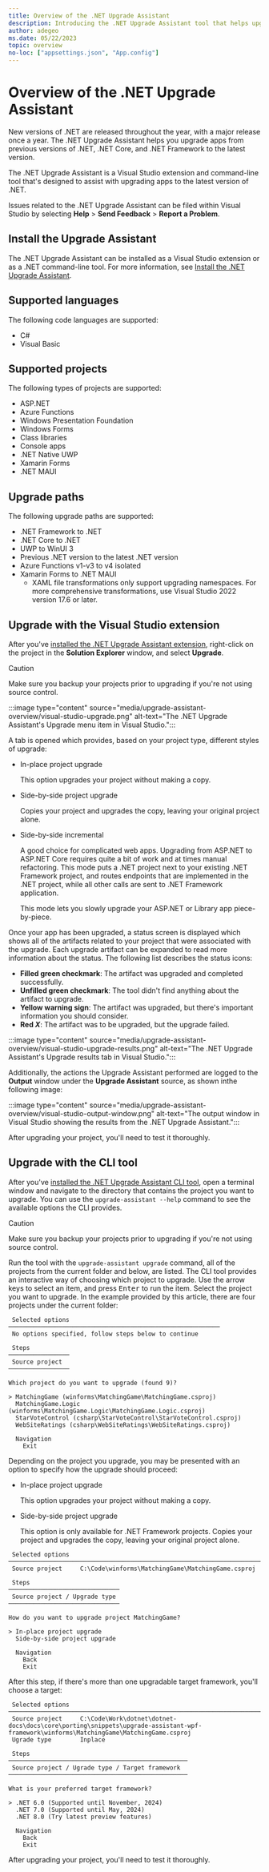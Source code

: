 ```yaml
---
title: Overview of the .NET Upgrade Assistant
description: Introducing the .NET Upgrade Assistant tool that helps upgrade .NET, .NET Core, or .NET Framework apps to the latest version of .NET.
author: adegeo
ms.date: 05/22/2023
topic: overview
no-loc: ["appsettings.json", "App.config"]
---
```

# Overview of the .NET Upgrade Assistant

New versions of .NET are released throughout the year, with a major release once a year. The .NET Upgrade Assistant helps you upgrade apps from previous versions of .NET, .NET Core, and .NET Framework to the latest version.

The .NET Upgrade Assistant is a Visual Studio extension and command-line tool that's designed to assist with upgrading apps to the latest version of .NET.

Issues related to the .NET Upgrade Assistant can be filed within Visual Studio by selecting **Help** > **Send Feedback** > **Report a Problem**.

## Install the Upgrade Assistant

The .NET Upgrade Assistant can be installed as a Visual Studio extension or as a .NET command-line tool. For more information, see [Install the .NET Upgrade Assistant](upgrade-assistant-install.md).

## Supported languages

The following code languages are supported:

- C#
- Visual Basic

## Supported projects

The following types of projects are supported:

- ASP.NET
- Azure Functions
- Windows Presentation Foundation
- Windows Forms
- Class libraries
- Console apps
- .NET Native UWP
- Xamarin Forms
- .NET MAUI

## Upgrade paths

The following upgrade paths are supported:

- .NET Framework to .NET
- .NET Core to .NET
- UWP to WinUI 3
- Previous .NET version to the latest .NET version
- Azure Functions v1-v3 to v4 isolated
- Xamarin Forms to .NET MAUI
  - XAML file transformations only support upgrading namespaces. For more comprehensive transformations, use Visual Studio 2022 version 17.6 or later.

## Upgrade with the Visual Studio extension

After you've [installed the .NET Upgrade Assistant extension](upgrade-assistant-install.md#install-the-visual-studio-extension), right-click on the project in the **Solution Explorer** window, and select **Upgrade**.

> [!CAUTION]
> Make sure you backup your projects prior to upgrading if you're not using source control.

:::image type="content" source="media/upgrade-assistant-overview/visual-studio-upgrade.png" alt-text="The .NET Upgrade Assistant's Upgrade menu item in Visual Studio.":::

A tab is opened which provides, based on your project type, different styles of upgrade:

- In-place project upgrade

  This option upgrades your project without making a copy.

- Side-by-side project upgrade

  Copies your project and upgrades the copy, leaving your original project alone.

- Side-by-side incremental

  A good choice for complicated web apps. Upgrading from ASP.NET to ASP.NET Core requires quite a bit of work and at times manual refactoring. This mode puts a .NET project next to your existing .NET Framework project, and routes endpoints that are implemented in the .NET project, while all other calls are sent to .NET Framework application.

  This mode lets you slowly upgrade your ASP.NET or Library app piece-by-piece.

Once your app has been upgraded, a status screen is displayed which shows all of the artifacts related to your project that were associated with the upgrade. Each upgrade artifact can be expanded to read more information about the status. The following list describes the status icons:

- **Filled green checkmark**: The artifact was upgraded and completed successfully.
- **Unfilled green checkmark**: The tool didn't find anything about the artifact to upgrade.
- **Yellow warning sign**: The artifact was upgraded, but there's important information you should consider.
- **Red _X_**: The artifact was to be upgraded, but the upgrade failed.

:::image type="content" source="media/upgrade-assistant-overview/visual-studio-upgrade-results.png" alt-text="The .NET Upgrade Assistant's Upgrade results tab in Visual Studio.":::

Additionally, the actions the Upgrade Assistant performed are logged to the **Output** window under the **Upgrade Assistant** source, as shown inthe following image:

:::image type="content" source="media/upgrade-assistant-overview/visual-studio-output-window.png" alt-text="The output window in Visual Studio showing the results from the .NET Upgrade Assistant.":::

After upgrading your project, you'll need to test it thoroughly.

## Upgrade with the CLI tool

After you've [installed the .NET Upgrade Assistant CLI tool](upgrade-assistant-install.md#install-the-net-global-tool), open a terminal window and navigate to the directory that contains the project you want to upgrade. You can use the `upgrade-assistant --help` command to see the available options the CLI provides.

> [!CAUTION]
> Make sure you backup your projects prior to upgrading if you're not using source control.

Run the tool with the `upgrade-assistant upgrade` command, all of the projects from the current folder and below, are listed. The CLI tool provides an interactive way of choosing which project to upgrade. Use the arrow keys to select an item, and press <kbd>Enter</kbd> to run the item. Select the project you want to upgrade. In the example provided by this article, there are four projects under the current folder:

```
 Selected options
───────────────────────────────────────────────────────────
 No options specified, follow steps below to continue

 Steps
─────────────────
 Source project
─────────────────

Which project do you want to upgrade (found 9)?

> MatchingGame (winforms\MatchingGame\MatchingGame.csproj)
  MatchingGame.Logic (winforms\MatchingGame.Logic\MatchingGame.Logic.csproj)
  StarVoteControl (csharp\StarVoteControl\StarVoteControl.csproj)
  WebSiteRatings (csharp\WebSiteRatings\WebSiteRatings.csproj)

  Navigation
    Exit
```

Depending on the project you upgrade, you may be presented with an option to specify how the upgrade should proceed:

- In-place project upgrade

  This option upgrades your project without making a copy.

- Side-by-side project upgrade

  This option is only available for .NET Framework projects. Copies your project and upgrades the copy, leaving your original project alone.

```
 Selected options
──────────────────────────────────────────────────────────────────────────────────────────────────────────────────────────────────────────────────────────
 Source project     C:\Code\winforms\MatchingGame\MatchingGame.csproj

 Steps
───────────────────────────────
 Source project / Upgrade type
───────────────────────────────

How do you want to upgrade project MatchingGame?

> In-place project upgrade
  Side-by-side project upgrade

  Navigation
    Back
    Exit
```

After this step, if there's more than one upgradable target framework, you'll choose a target:

```
 Selected options
──────────────────────────────────────────────────────────────────────────────────────────────────────────────────────────────────────────────────────────
 Source project     C:\Code\Work\dotnet\dotnet-docs\docs\core\porting\snippets\upgrade-assistant-wpf-framework\winforms\MatchingGame\MatchingGame.csproj
 Ugrade type        Inplace

 Steps
──────────────────────────────────────────────────
 Source project / Ugrade type / Target framework
──────────────────────────────────────────────────

What is your preferred target framework?

> .NET 6.0 (Supported until November, 2024)
  .NET 7.0 (Supported until May, 2024)
  .NET 8.0 (Try latest preview features)

  Navigation
    Back
    Exit
```

After upgrading your project, you'll need to test it thoroughly.
